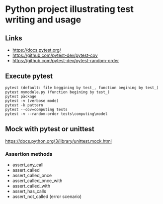 # Python project illustrating test writing and usage

## Links
- https://docs.pytest.org/
- https://github.com/pytest-dev/pytest-cov
- https://github.com/pytest-dev/pytest-random-order

## Execute pytest
```
pytest (default: file beggining by test_, function begining by test_)
pytest mymodule.py (function begining by test_)
pytest package
pytest -v (verbose mode)
pytest -k pattern
pytest --cov=computing tests
pytest -v --random-order tests\computing\model
```

## Mock with pytest or unittest
https://docs.python.org/3/library/unittest.mock.html

### Assertion methods
- assert_any_call
- assert_called
- assert_called_once
- assert_called_once_with
- assert_called_with
- assert_has_calls
- assert_not_called (error scenario)